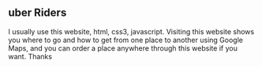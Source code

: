  ## uber Riders 
 I usually use this website, html, css3, javascript. Visiting this website shows you where to go and how to get from one place to another using Google Maps, and you can order a place anywhere through this website if you want.
Thanks
